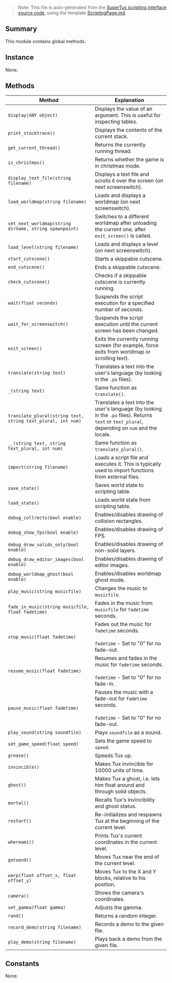 > Note: This file is auto-generated from the [SuperTux scripting interface source code](https://github.com/SuperTux/supertux/tree/master/src/scripting), using the template [ScriptingPage.md](https://github.com/SuperTux/wiki/tree/master/templates/ScriptingPage.md).

Summary
-------

This module contains global methods.

Instance
--------

None.

Methods
-------

Method | Explanation
-------|-------
`display(ANY object)` | Displays the value of an argument. This is useful for inspecting tables. 
`print_stacktrace()` | Displays the contents of the current stack. 
`get_current_thread()` | Returns the currently running thread. 
`is_christmas()` | Returns whether the game is in christmas mode. 
`display_text_file(string filename)` | Displays a text file and scrolls it over the screen (on next screenswitch). 
`load_worldmap(string filename)` | Loads and displays a worldmap (on next screenswitch). 
`set_next_worldmap(string dirname, string spawnpoint)` | Switches to a different worldmap after unloading the current one, after `exit_screen()` is called. 
`load_level(string filename)` | Loads and displays a level (on next screenswitch). 
`start_cutscene()` | Starts a skippable cutscene. 
`end_cutscene()` | Ends a skippable cutscene. 
`check_cutscene()` | Checks if a skippable cutscene is currently running. 
`wait(float seconds)` | Suspends the script execution for a specified number of seconds. 
`wait_for_screenswitch()` | Suspends the script execution until the current screen has been changed. 
`exit_screen()` | Exits the currently running screen (for example, force exits from worldmap or scrolling text). 
`translate(string text)` | Translates a text into the user's language (by looking in the `.po` files). 
`_(string text)` | Same function as `translate()`. 
`translate_plural(string text, string text_plural, int num)` | Translates a text into the user's language (by looking in the `.po` files). Returns `text` or `text_plural`, depending on `num` and the locale. 
`__(string text, string text_plural, int num)` | Same function as `translate_plural()`. 
`import(string filename)` | Loads a script file and executes it. This is typically used to import functions from external files. 
`save_state()` | Saves world state to scripting table. 
`load_state()` | Loads world state from scripting table. 
`debug_collrects(bool enable)` | Enables/disables drawing of collision rectangles. 
`debug_show_fps(bool enable)` | Enables/disables drawing of FPS. 
`debug_draw_solids_only(bool enable)` | Enables/disables drawing of non-solid layers. 
`debug_draw_editor_images(bool enable)` | Enables/disables drawing of editor images. 
`debug_worldmap_ghost(bool enable)` | Enables/disables worldmap ghost mode. 
`play_music(string musicfile)` | Changes the music to `musicfile`. 
`fade_in_music(string musicfile, float fadetime)` | Fades in the music from `musicfile` for `fadetime` seconds. 
`stop_music(float fadetime)` | Fades out the music for `fadetime` seconds. <br /><br /> `fadetime` - Set to "0" for no fade-out. 
`resume_music(float fadetime)` | Resumes and fades in the music for `fadetime` seconds. <br /><br /> `fadetime` - Set to "0" for no fade-in. 
`pause_music(float fadetime)` | Pauses the music with a fade-out for `fadetime` seconds. <br /><br /> `fadetime` - Set to "0" for no fade-out. 
`play_sound(string soundfile)` | Plays `soundfile` as a sound. 
`set_game_speed(float speed)` | Sets the game speed to `speed`. 
`grease()` | Speeds Tux up. 
`invincible()` | Makes Tux invincible for 10000 units of time. 
`ghost()` | Makes Tux a ghost, i.e. lets him float around and through solid objects. 
`mortal()` | Recalls Tux's invincibility and ghost status. 
`restart()` | Re-initializes and respawns Tux at the beginning of the current level. 
`whereami()` | Prints Tux's current coordinates in the current level. 
`gotoend()` | Moves Tux near the end of the current level. 
`warp(float offset_x, float offset_y)` | Moves Tux to the X and Y blocks, relative to his position. 
`camera()` | Shows the camera's coordinates. 
`set_gamma(float gamma)` | Adjusts the gamma. 
`rand()` | Returns a random integer. 
`record_demo(string filename)` | Records a demo to the given file. 
`play_demo(string filename)` | Plays back a demo from the given file. 


Constants
---------

None.
